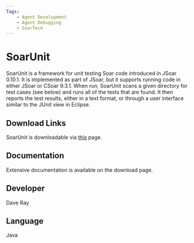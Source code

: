 ```yaml
---
Tags:
    - Agent Development
    - Agent Debugging
    - SoarTech
---
```


# SoarUnit

SoarUnit is a framework for unit testing Soar code introduced in JSoar 0.10.1. It
is implemented as part of JSoar, but it supports running code in either JSoar or
CSoar 9.3.1. When run, SoarUnit scans a given directory for test cases (see below)
and runs all of the tests that are found. It then reports the test results, either
in a text format, or through a user interface similar to the JUnit view in Eclipse.

## Download Links

SoarUnit is downloadable via [this](https://github.com/soartech/jsoar/wiki/SoarUnit)
page.

## Documentation

Extensive documentation is available on the download page.

## Developer

Dave Ray

## Language

Java
